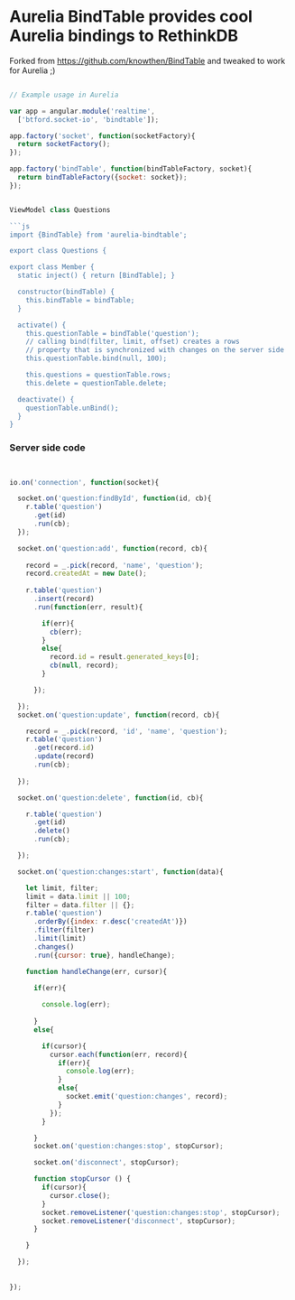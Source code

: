 # Aurelia BindTable provides cool Aurelia bindings to RethinkDB

Forked from https://github.com/knowthen/BindTable and tweaked to work for Aurelia ;)

```javascript

// Example usage in Aurelia

var app = angular.module('realtime', 
  ['btford.socket-io', 'bindtable']);

app.factory('socket', function(socketFactory){
  return socketFactory();
});

app.factory('bindTable', function(bindTableFactory, socket){
  return bindTableFactory({socket: socket});
});


ViewModel class Questions

```js
import {BindTable} from 'aurelia-bindtable';

export class Questions {

export class Member {
  static inject() { return [BindTable]; }

  constructor(bindTable) {  
    this.bindTable = bindTable;
  }

  activate() {
    this.questionTable = bindTable('question');
    // calling bind(filter, limit, offset) creates a rows
    // property that is synchronized with changes on the server side
    this.questionTable.bind(null, 100);

    this.questions = questionTable.rows;
    this.delete = questionTable.delete;

  deactivate() {
    questionTable.unBind();
  }    
}
```

### Server side code
```javascript


io.on('connection', function(socket){

  socket.on('question:findById', function(id, cb){
    r.table('question')
      .get(id)
      .run(cb);
  });

  socket.on('question:add', function(record, cb){
    
    record = _.pick(record, 'name', 'question');
    record.createdAt = new Date();
    
    r.table('question')
      .insert(record)
      .run(function(err, result){

        if(err){
          cb(err);
        }
        else{
          record.id = result.generated_keys[0];
          cb(null, record);
        }

      });

  });
  socket.on('question:update', function(record, cb){

    record = _.pick(record, 'id', 'name', 'question');
    r.table('question')
      .get(record.id)
      .update(record)
      .run(cb);
    
  });

  socket.on('question:delete', function(id, cb){

    r.table('question')
      .get(id)
      .delete()
      .run(cb);

  });

  socket.on('question:changes:start', function(data){

    let limit, filter;
    limit = data.limit || 100; 
    filter = data.filter || {};
    r.table('question')
      .orderBy({index: r.desc('createdAt')})
      .filter(filter)
      .limit(limit)
      .changes()
      .run({cursor: true}, handleChange);

    function handleChange(err, cursor){

      if(err){
        
        console.log(err); 
      
      }
      else{

        if(cursor){
          cursor.each(function(err, record){
            if(err){
              console.log(err);
            }
            else{
              socket.emit('question:changes', record);
            }
          });
        }

      }
      socket.on('question:changes:stop', stopCursor);

      socket.on('disconnect', stopCursor);

      function stopCursor () {
        if(cursor){
          cursor.close();
        }
        socket.removeListener('question:changes:stop', stopCursor);
        socket.removeListener('disconnect', stopCursor);
      }

    }

  });
  
  
});


```